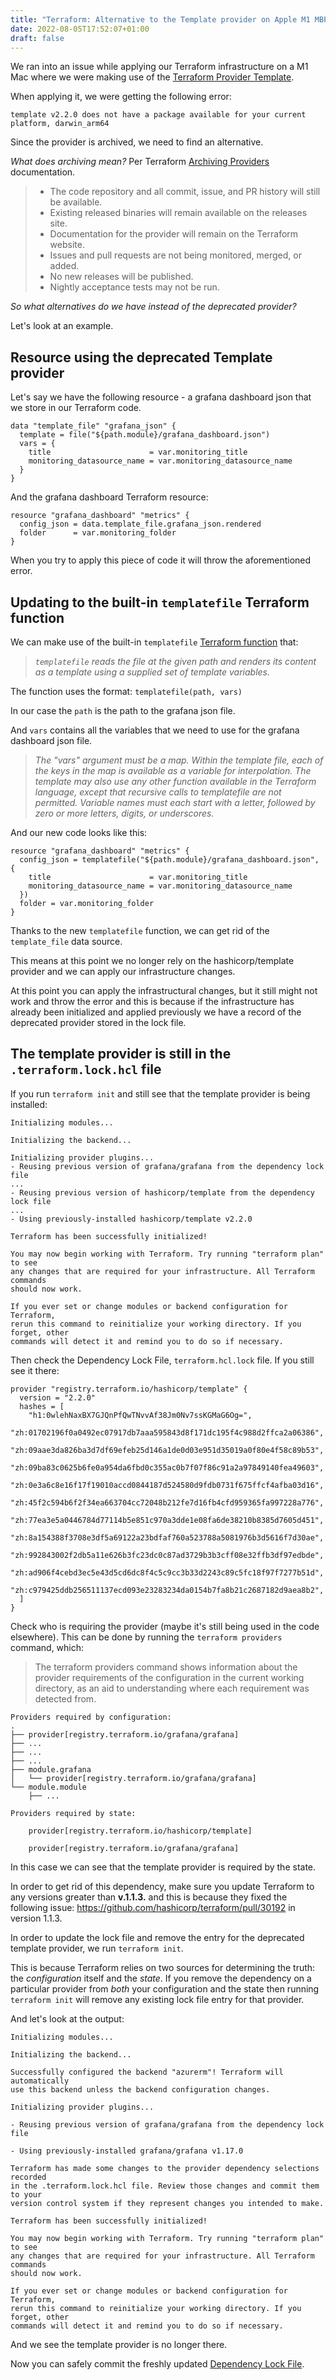 ```yaml
---
title: "Terraform: Alternative to the Template provider on Apple M1 MBP"
date: 2022-08-05T17:52:07+01:00
draft: false
---
```

We ran into an issue while applying our Terraform infrastructure on a M1 Mac where we were making use of the [Terraform Provider Template](https://github.com/hashicorp/terraform-provider-template).

When applying it, we were getting the following error:
```
template v2.2.0 does not have a package available for your current platform, darwin_arm64
``` 

Since the provider is archived, we need to find an alternative.

_What does archiving mean?_
Per Terraform [Archiving Providers](https://www.terraform.io/internals/archiving) documentation.

> - The code repository and all commit, issue, and PR history will still be available.
> - Existing released binaries will remain available on the releases site.
> - Documentation for the provider will remain on the Terraform website.
> - Issues and pull requests are not being monitored, merged, or added.
> - No new releases will be published.
> - Nightly acceptance tests may not be run.

_So what alternatives do we have instead of the deprecated provider?_ 

Let's look at an example.

## Resource using the deprecated Template provider

Let's say we have the following resource - a grafana dashboard json that we store in our Terraform code.

```hcl
data "template_file" "grafana_json" {
  template = file("${path.module}/grafana_dashboard.json")
  vars = {
    title                      = var.monitoring_title
    monitoring_datasource_name = var.monitoring_datasource_name
  }
}
```

And the grafana dashboard Terraform resource:

```hcl
resource "grafana_dashboard" "metrics" {
  config_json = data.template_file.grafana_json.rendered
  folder      = var.monitoring_folder
}
```

When you try to apply this piece of code it will throw the aforementioned error.

## Updating to the built-in `templatefile` Terraform function

We can make use of the built-in `templatefile` [Terraform function](https://www.terraform.io/language/functions/templatefile) that:

> _`templatefile` reads the file at the given path and renders its content as a template using a supplied set of template variables._

The function uses the format:
`templatefile(path, vars)`

In our case the `path` is the path to the grafana json file.

And `vars` contains all the variables that we need to use for the grafana dashboard json file.

> _The "vars" argument must be a map. Within the template file, each of the keys in the map is available as a variable for interpolation. The template may also use any other function available in the Terraform language, except that recursive calls to templatefile are not permitted. Variable names must each start with a letter, followed by zero or more letters, digits, or underscores._

And our new code looks like this:
```hcl
resource "grafana_dashboard" "metrics" {
  config_json = templatefile("${path.module}/grafana_dashboard.json", {
    title                      = var.monitoring_title
    monitoring_datasource_name = var.monitoring_datasource_name
  })
  folder = var.monitoring_folder
}
```

Thanks to the new `templatefile` function, we can get rid of the `template_file` data source.

This means at this point we no longer rely on the hashicorp/template provider and we can apply our infrastructure changes.

At this point you can apply the infrastructural changes, but it still might not work and throw the error and this is because if the infrastructure has already been initialized and applied previously we have a record of the deprecated provider stored in the lock file.

## The template provider is still in the `.terraform.lock.hcl` file

If you run `terraform init` and still see that the template provider is being installed:

```console
Initializing modules...

Initializing the backend...

Initializing provider plugins...
- Reusing previous version of grafana/grafana from the dependency lock file
...
- Reusing previous version of hashicorp/template from the dependency lock file
...
- Using previously-installed hashicorp/template v2.2.0

Terraform has been successfully initialized!

You may now begin working with Terraform. Try running "terraform plan" to see
any changes that are required for your infrastructure. All Terraform commands
should now work.

If you ever set or change modules or backend configuration for Terraform,
rerun this command to reinitialize your working directory. If you forget, other
commands will detect it and remind you to do so if necessary.
```

Then check the Dependency Lock File, `terraform.hcl.lock` file. If you still see it there:

```hcl
provider "registry.terraform.io/hashicorp/template" {
  version = "2.2.0"
  hashes = [
    "h1:0wlehNaxBX7GJQnPfQwTNvvAf38Jm0Nv7ssKGMaG6Og=",
    "zh:01702196f0a0492ec07917db7aaa595843d8f171dc195f4c988d2ffca2a06386",
    "zh:09aae3da826ba3d7df69efeb25d146a1de0d03e951d35019a0f80e4f58c89b53",
    "zh:09ba83c0625b6fe0a954da6fbd0c355ac0b7f07f86c91a2a97849140fea49603",
    "zh:0e3a6c8e16f17f19010accd0844187d524580d9fdb0731f675ffcf4afba03d16",
    "zh:45f2c594b6f2f34ea663704cc72048b212fe7d16fb4cfd959365fa997228a776",
    "zh:77ea3e5a0446784d77114b5e851c970a3dde1e08fa6de38210b8385d7605d451",
    "zh:8a154388f3708e3df5a69122a23bdfaf760a523788a5081976b3d5616f7d30ae",
    "zh:992843002f2db5a11e626b3fc23dc0c87ad3729b3b3cff08e32ffb3df97edbde",
    "zh:ad906f4cebd3ec5e43d5cd6dc8f4c5c9cc3b33d2243c89c5fc18f97f7277b51d",
    "zh:c979425ddb256511137ecd093e23283234da0154b7fa8b21c2687182d9aea8b2",
  ]
}
```

Check who is requiring the provider (maybe it's still being used in the code elsewhere). This can be done by running the `terraform providers` command, which:

> The terraform providers command shows information about the provider requirements of the configuration in the current working directory, as an aid to understanding where each requirement was detected from.

```console
Providers required by configuration:
.
├── provider[registry.terraform.io/grafana/grafana]
├── ...
├── ...
├── ...
├── module.grafana
│   └── provider[registry.terraform.io/grafana/grafana]
└── module.module
    ├── ...

Providers required by state:

    provider[registry.terraform.io/hashicorp/template]

    provider[registry.terraform.io/grafana/grafana]

```
In this case we can see that the template provider is required by the state.

In order to get rid of this dependency, make sure you update Terraform to any versions greater than **v.1.1.3.** and this is because they fixed the following issue: https://github.com/hashicorp/terraform/pull/30192 in version 1.1.3.

In order to update the lock file and remove the entry for the deprecated template provider, we run `terraform init`.

This is because Terraform relies on two sources for determining the truth: the _configuration_ itself and the _state_. If you remove the dependency on a particular provider from _both_ your configuration and the state then running `terraform init` will remove any existing lock file entry for that provider.

And let's look at the output:

```console
Initializing modules...

Initializing the backend...

Successfully configured the backend "azurerm"! Terraform will automatically
use this backend unless the backend configuration changes.

Initializing provider plugins...

- Reusing previous version of grafana/grafana from the dependency lock file

- Using previously-installed grafana/grafana v1.17.0

Terraform has made some changes to the provider dependency selections recorded
in the .terraform.lock.hcl file. Review those changes and commit them to your
version control system if they represent changes you intended to make.

Terraform has been successfully initialized!

You may now begin working with Terraform. Try running "terraform plan" to see
any changes that are required for your infrastructure. All Terraform commands
should now work.

If you ever set or change modules or backend configuration for Terraform,
rerun this command to reinitialize your working directory. If you forget, other
commands will detect it and remind you to do so if necessary.
```

And we see the template provider is no longer there. 

Now you can safely commit the freshly updated [Dependency Lock File](https://www.terraform.io/language/files/dependency-lock). 

